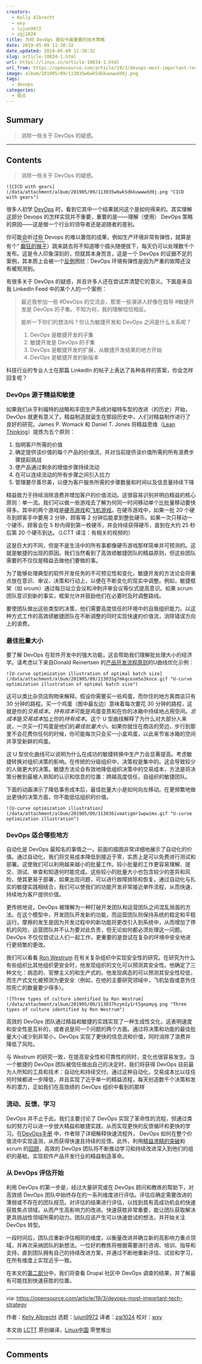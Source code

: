 ```yaml
---
creators:
  - Kelly Albrecht
  - wxy
  - lujun9972
  - zgj1024
title: 为何 DevOps 是如今最重要的技术策略
date: 2019-05-09 11:30:32
date_updated: 2019-05-09 11:30:32
slug: article-10834-1.html
url: https://linux.cn/article-10834-1.html
url_from: https://opensource.com/article/19/3/devops-most-important-tech-strategy
image: album/201905/09/113035w6wk5dkkuwwwdd9j.png
tags:
  - devops
categories:
  - 观点
---
```


## Summary

> 消除一些关于 DevOps 的疑惑。

***

<!-- more -->

## Contents

> 
> 消除一些关于 DevOps 的疑惑。
> 
> 
> 

`![CICD with gears](/data/attachment/album/201905/09/113035w6wk5dkkuwwwdd9j.png "CICD with gears")`

很多人初学 [DevOps](https://opensource.com/resources/devops) 时，看到它其中一个结果就问这个是如何得来的。其实理解这部分 Devops 的怎样实现并不重要，重要的是——理解（使用） DevOps 策略的原因——这是做一个行业的领导者还是追随者的差别。

你可能会听过些 Devops 的难以置信的成果，例如生产环境非常有弹性，就算是有个“<ruby> <a href="https://github.com/Netflix/chaosmonkey">  癫狂的猴子 </a> <rt>  Chaos Monkey </rt></ruby>）跳来跳去将不知道哪个插头随便拔下，每天仍可以处理数千个发布。这是令人印象深刻的，但就其本身而言，这是一个 DevOps 的证据不足的案例，其本质上会被一个[反例](https://en.wikipedia.org/wiki/Burden_of_proof_(philosophy)#Proving_a_negative)困扰：DevOps 环境有弹性是因为严重的故障还没有被观测到。

有很多关于 DevOps 的疑惑，并且许多人还在尝试弄清楚它的意义。下面是来自我 LinkedIn Feed 中的某个人的一个案例：

> 
> 最近我参加一些 #DevOps 的交流会，那里一些演讲人好像在倡导 #敏捷开发是 DevOps 的子集。不知为何，我的理解恰恰相反。
> 
> 
> 能听一下你们的想法吗？你认为敏捷开发和 DevOps 之间是什么关系呢？
> 
> 
> 1. DevOps 是敏捷开发的子集
> 2. 敏捷开发是 DevOps 的子集
> 3. DevOps 是敏捷开发的扩展，从敏捷开发结束的地方开始
> 4. DevOps 是敏捷开发的新版本
> 
> 
> 

科技行业的专业人士在那篇 LinkedIn 的帖子上表达了各种各样的答案，你会怎样回复呢？

### DevOps 源于精益和敏捷

如果我们从亨利福特的战略和丰田生产系统对福特车型的改进（的历史）开始， DevOps 就更有意义了。精益制造就诞生在那段历史中，人们对精益制作进行了良好的研究。James P. Womack 和 Daniel T. Jones 将精益思维（[Lean Thinking](https://www.amazon.com/dp/B0048WQDIO/ref=dp-kindle-redirect?_encoding=UTF8&btkr=1)）提炼为五个原则：

1. 指明客户所需的价值
2. 确定提供该价值的每个产品的价值流，并对当前提供该价值所需的所有浪费步骤提起挑战
3. 使产品通过剩余的增值步骤持续流动
4. 在可以连续流动的所有步骤之间引入拉力
5. 管理要尽善尽美，以便为客户服务所需的步骤数量和时间以及信息量持续下降

精益致力于持续消除浪费并增加客户的价值流动。这很容易识别并明白精益的核心原则：单一流。我们可以做一些游戏去了解为何同一时间移动单个比批量移动要快得多。其中的两个游戏是[硬币游戏](https://youtu.be/5t6GhcvKB8o?t=54)和[飞机游戏](https://www.shmula.com/paper-airplane-game-pull-systems-push-systems/8280/)。在硬币游戏中，如果一批 20 个硬币到顾客手中要用 2 分钟，顾客等 2 分钟后能拿到整批硬币。如果一次只移动一个硬币，顾客会在 5 秒内得到第一枚硬币，并会持续获得硬币，直到在大约 25 秒后第 20 个硬币到达。（LCTT 译注：有相关的视频的）

这是巨大的不同，但是不是生活中的所有事都像硬币游戏那样简单并可预测的。这就是敏捷的出现的原因。我们当然看到了高效绩敏捷团队的精益原则，但这些团队需要的不仅仅是精益去做他们要做的事。

为了能够处理典型的软件开发任务的不可预见性和变化，敏捷开发的方法论会将重点放在意识、审议、决策和行动上，以便在不断变化的现实中调整。例如，敏捷框架（如 srcum）通过每日站立会议和冲刺评审会议等仪式提高意识。如果 scrum 团队意识到新的事实，框架允许并鼓励他们在必要时及时调整路线。

要使团队做出这些类型的决策，他们需要高度信任的环境中的自我组织能力。以这种方式工作的高效绩敏捷团队在不断调整的同时实现快速的价值流，消除错误方向上的浪费。

### 最佳批量大小

要了解 DevOps 在软件开发中的强大功能，这会帮助我们理解批处理大小的经济学。请考虑以下来自Donald Reinertsen 的[产品开发流程原则](https://www.amazon.com/dp/B00K7OWG7O/ref=dp-kindle-redirect?_encoding=UTF8&btkr=1)的U曲线优化示例：

`![U-curve optimization illustration of optimal batch size](/data/attachment/album/201905/09/113035g7mkqcosm5o3koce.gif "U-curve optimization illustration of optimal batch size")`

这可以类比杂货店购物来解释。假设你需要买一些鸡蛋，而你住的地方离商店只有 30 分钟的路程。买一个鸡蛋（图中最左边）意味着每次要花 30 分钟的路程，这就是你的*交易成本*。*持有成本*可能是鸡蛋变质和在你的冰箱中持续地占用空间。*总成本*是*交易成本*加上你的*持有成本*。这个 U 型曲线解释了为什么对大部分人来说，一次买一打鸡蛋是他们的*最佳批量大小*。如果你就住在商店的旁边，步行到那里不会花费你任何的时候，你可能每次只会买一小盒鸡蛋，以此来节省冰箱的空间并享受新鲜的鸡蛋。

这 U 型优化曲线可以说明为什么在成功的敏捷转换中生产力会显著提高。考虑敏捷转换对组织决策的影响。在传统的分级组织中，决策权是集中的。这会导致较少的人做更大的决策。敏捷方法论会有效地降低组织决策中的交易成本，方法是将决策分散到最被人熟知的认识和信息的位置：跨越高度信任，自组织的敏捷团队。

下面的动画演示了降低事务成本后，最佳批量大小是如何向左移动。在更频繁地做出更快的决策方面，你不能低估组织的价值。

`![U-curve optimization illustration](/data/attachment/album/201905/09/113036ivmatigmr1wpwimx.gif "U-curve optimization illustration")`

### DevOps 适合哪些地方

自动化是 DevOps 最知名的事情之一。前面的插图非常详细地展示了自动化的价值。通过自动化，我们将交易成本降低到接近于零，实质上是可以免费进行测试和部署。这使我们可以利用越来越小的批量工作。较小批量的工作更容易理解、提交、测试、审查和知道何时能完成。这些较小的批量大小也包含较少的差异和风险，使其更易于部署，如果出现问题，可以进行故障排除和恢复。通过自动化与扎实的敏捷实践相结合，我们可以使我们的功能开发非常接近单件流程，从而快速、持续地为客户提供价值。

更传统地说，DevOps 被理解为一种打破开发团队和运营团队之间混乱局面的方法。在这个模型中，开发团队开发新的功能，而运营团队则保持系统的稳定和平稳运行。摩擦的发生是因为开发过程中的新功能将更改引入到系统中，从而增加了停机的风险，运营团队并不认为要对此负责，但无论如何都必须处理这一问题。DevOps 不仅仅尝试让人们一起工作，更重要的是尝试在复杂的环境中安全地进行更频繁的更改。

我们可以看看 [Ron Westrum](https://en.wikipedia.org/wiki/Ron_Westrum) 在有关复杂组织中实现安全性的研究。在研究为什么有些组织比其他组织更安全时，他发现组织的文化可以预测其安全性。他确定了三种文化：病态的、官僚主义的和生产式的。他发现病态的可以预测其安全性较低，而生产式文化被预测为更安全（例如，在他的主要研究领域中，飞机坠毁或意外住院死亡的数量要少得多）。

`![Three types of culture identified by Ron Westrum](/data/attachment/album/201905/09/113037hzym1y1rt5gepmyg.png "Three types of culture identified by Ron Westrum")`

高效的 DevOps 团队通过精益和敏捷的实践实现了一种生成性文化，这表明速度和安全性是互补的，或者说是同一个问题的两个方面。通过将决策和功能的最佳批量大小减少到非常小，DevOps 实现了更快的信息流和价值，同时消除了浪费并降低了风险。

与 Westrum 的研究一致，在提高安全性和可靠性的同时，变化也很容易发生。当一个敏捷的 DevOps 团队被信任做出自己的决定时，我们将获得 DevOps 目前最为人所知的工具和技术：自动化和持续交付。通过这种自动化，交易成本比以往任何时候都进一步降低，并且实现了近乎单一的精益流程，每天创造数千个决策和发布的潜力，正如我们在高效绩的 DevOps 组织中看到的那样

### 流动、反馈、学习

DevOps 并不止于此。我们主要讨论了 DevOps 实现了革命性的流程，但通过类似的努力可以进一步放大精益和敏捷实践，从而实现更快的反馈循环和更快的学习。在[DevOps手册](https://www.amazon.com/DevOps-Handbook-World-Class-Reliability-Organizations/dp/1942788002/ref=sr_1_3?keywords=DevOps+handbook&qid=1553197361&s=books&sr=1-3) 中，作者除了详细解释快速流程外， DevOps 如何在整个价值流中实现遥测，从而获得快速且持续的反馈。此外，利用[精益求精的突破](https://en.wikipedia.org/wiki/Kaizen)和 scrum 的[回顾](https://www.scrum.org/resources/what-is-a-sprint-retrospective)，高效的 DevOps 团队将不断推动学习和持续改进深入到他们的组织的基础，实现软件产品开发行业的精益制造革命。

### 从 DevOps 评估开始

利用 DevOps 的第一步是，经过大量研究或在 DevOps 顾问和教练的帮助下，对高效绩 DevOps 团队中始终存在的一系列维度进行评估。评估应确定需要改进的薄弱或不存在的团队规范。对评估的结果进行评估，以找到具有高成功机会的快速获胜焦点领域，从而产生高影响力的改进。快速获胜非常重要，能让团队获取解决更具挑战性领域所需的动力。团队应该产生可以快速尝试的想法，并开始关注 DevOps 转型。

一段时间后，团队应重新评估相同的维度，以衡量改进并确立新的高影响力重点领域，并再次采纳团队的新想法。一位好的教练将根据需要进行咨询、培训、指导和支持，直到团队拥有自己的持续改进方案，并通过不断地重新评估、试验和学习，在所有维度上实现近乎一致。

在本文的[第二部分](https://opensource.com/article/19/3/where-drupal-community-stands-devops-adoption)中，我们将查看 Drupal 社区中 DevOps 调查的结果，并了解最有可能找到快速获胜的位置。

---

via: <https://opensource.com/article/19/3/devops-most-important-tech-strategy>

作者：[Kelly Albrecht](https://opensource.com/users/ksalbrecht/users/brentaaronreed/users/wpschaub/users/wpschaub/users/ksalbrecht) 选题：[lujun9972](https://github.com/lujun9972) 译者：[zgj1024](https://github.com/zgj1024) 校对：[wxy](https://github.com/wxy)

本文由 [LCTT](https://github.com/LCTT/TranslateProject) 原创编译，[Linux中国](https://linux.cn/) 荣誉推出

***

## Comments

